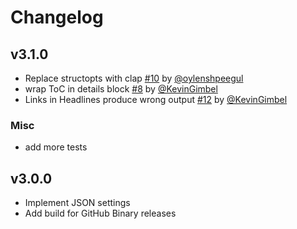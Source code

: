 # Changelog

## v3.1.0

- Replace structopts with clap [#10](https://github.com/KevinGimbel/mktoc/issues/10) by [@oylenshpeegul](https://github.com/oylenshpeegul)
- wrap ToC in details block [#8](https://github.com/KevinGimbel/mktoc/issues/8) by [@KevinGimbel](https://github.com/KevinGimbel)
- Links in Headlines produce wrong output [#12](https://github.com/KevinGimbel/mktoc/issues/12) by [@KevinGimbel](https://github.com/KevinGimbel)

### Misc

- add more tests

## v3.0.0

- Implement JSON settings
- Add build for GitHub Binary releases